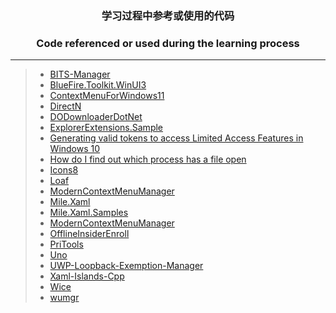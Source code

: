 ### <p align="center">学习过程中参考或使用的代码</p>
### <p align="center">Code referenced or used during the learning process</p>

------

> * [BITS-Manager](https://github.com/Microsoft/BITS-Manager)&emsp;
> * [BlueFire.Toolkit.WinUI3](https://github.com/cnbluefire/BlueFire.Toolkit.WinUI3)&emsp;
> * [ContextMenuForWindows11](https://github.com/ikas-mc/ContextMenuForWindows11)&emsp;
> * [DirectN](https://github.com/smourier/DirectN)&emsp;
> * [DODownloaderDotNet](https://github.com/shishirb-MSFT/DODownloaderDotNet)&emsp;
> * [ExplorerExtensions.Sample](https://github.com/cnbluefire/ExplorerExtensions.Sample)&emsp;
> * [Generating valid tokens to access Limited Access Features in Windows 10](https://www.withinrafael.com/2021/01/04/generating-valid-tokens-to-access-limited-access-features-in-windows-10)&emsp;
> * [How do I find out which process has a file open](https://devblogs.microsoft.com/oldnewthing/?p=8283)&emsp;
> * [Icons8](https://icons8.com/l/fluency)&emsp;
> * [Loaf](https://github.com/DinoChan/Loaf)&emsp;
> * [ModernContextMenuManager](https://github.com/cnbluefire/ModernContextMenuManager)&emsp;
> * [Mile.Xaml](https://github.com/ProjectMile/Mile.Xaml)&emsp;
> * [Mile.Xaml.Samples](https://github.com/ProjectMile/Mile.Xaml.Samples)&emsp;
> * [ModernContextMenuManager](https://github.com/cnbluefire/ModernContextMenuManager)&emsp;
> * [OfflineInsiderEnroll](https://github.com/SyXo/offlineinsiderenroll)&emsp;
> * [PriTools](https://github.com/chausner/PriTools)&emsp;
> * [Uno](https://github.com/unoplatform/uno)&emsp;
> * [UWP-Loopback-Exemption-Manager](https://github.com/themerror/UWP-Loopback-Exemption-Manager)&emsp;
> * [Xaml-Islands-Cpp](https://github.com/Blinue/Xaml-Islands-Cpp)&emsp;
> * [Wice](https://github.com/aelyo-softworks/Wice)&emsp;
> * [wumgr](https://github.com/DavidXanatos/wumgr)&emsp;